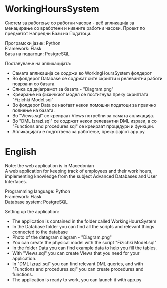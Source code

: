 # WorkingHoursSystem
Систем за работење со работни часови - веб апликација за менаџирање со вработени и нивните работни часови. Проект по предметот Напредни Бази на Податоци. <br />

Програмски јазик: Python <br />
Framework: Flask <br />
База на податоци: PostgreSQL <br />

Поставување на апликацијата: <br />
* Самата апликација се содржи во WorkingHoursSystem фолдерот <br />
* Во фолдерот Database се содржат сите скрипти и релевантни работи поврзани со базата. <br />
* Слика од дијаграмот за базата - "Diagram.png" <br />
* Креирање на физичкиот модел се постигнува преку скриптата "Fizichki Model.sql" <br />
* Во фолдерот Data се наоѓаат некои помошни податоци за првично полнење на базата. <br />
* Во "Views.sql" се креираат Views потребни за самата апликација. <br />
* Во "DML Izrazi.sql" се содржат некои релевантни DML изрази, а со "Functions and procedures.sql" се креираат процедури и функции. <br />
* Апликацијата е подготвена за работење, преку фајлот app.py <br />


# English
Note: the web application is in Macedonian <br />
A web application for keeping track of employees and their work hours, implementing knowledge from the subject Advanced Databases and User Interfaces. <br />

Programming language: Python <br />
Framework: Flask <br />
Database system: PostgreSQL <br />

Setting up the application: 
* The application is contained in the folder called WorkingHoursSystem <br />
* In the Database folder you can find all the scripts and relevant things connected to the database <br />
* Photo of the datagram diagram - "Diagram.png" <br />
* You can create the physical model with the script "Fizichki Model.sql" <br />
* In the folder Data you can find example data to help you fill the tables. <br />
* With "Views.sql" you can create Views that you need for your application. <br />
* In "DML Izrazi.sql" you can find relevant DML queries, and with "Functions and procedures.sql" you can create procedures and functions. <br />
* The application is ready to work, you can launch it with app.py
